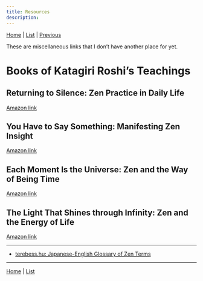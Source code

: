 ```yaml
---
title: Resources
description: 
---
```


[Home](index) \| [List](list#appendices) \| 
[Previous](books)

These are miscellaneous links that I don’t have another place for yet.

<a name="katagiri-books"></a>
# Books of Katagiri Roshi’s Teachings

## Returning to Silence: Zen Practice in Daily Life

[Amazon link](https://www.amazon.com/dp/0877734313/ref=cm_sw_em_r_mt_dp_bnBMFbZWK4PYZ)

##  You Have to Say Something: Manifesting Zen Insight

[Amazon link](https://www.amazon.com/dp/1570624623/ref=cm_sw_em_r_mt_dp_9oBMFbSX3KEM3)

## Each Moment Is the Universe: Zen and the Way of Being Time

[Amazon link](https://www.amazon.com/dp/1590306074/ref=cm_sw_em_r_mt_dp_WpBMFb1VJDK53)

## The Light That Shines through Infinity: Zen and the Energy of Life

[Amazon link](https://www.amazon.com/dp/1611804663/ref=cm_sw_em_r_mt_dp_DqBMFbMGP6ANF)

---

- [terebess.hu: Japanese-English Glossary of Zen Terms](https://terebess.hu/zen/szoto/szotar/szotar.html)

---
[Home](index) \| [List](list#resources)
